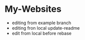 # My-Websites

* editing from example branch
* editing fron local update-readme
* edit from local before rebase